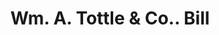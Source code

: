 ---
doi: 10.7916/D8NW0W7S
date_other: '1880'
date_other_textual: 1880-1889
form: printed ephemera
genre:
- Invoices
name:
- Wm. A. Tottle & Co.
object_in_context_url: https://biggert.cul.columbia.edu/items/view/ave_biggert_00566
subject_hierarchical_geographic:
- Baltimore, Maryland, United States
subject_name:
- Wm. A. Tottle & Co.
title: Wm. A. Tottle & Co.. Bill
sort_title: Wm. A. Tottle & Co.. Bill
call_number: ave_biggert_00566
coordinates:
- 39.28333333333333,-76.61666666666666
pid: ave_biggert_00566
identifiers: ave_biggert_00566
thumbnail: https://derivativo-3.library.columbia.edu/iiif/2/ldpd:343697/full/!256,256/0/native.jpg
permalink: "/biggert/ave_biggert_00566/"
layout: iiif-image-page
---
